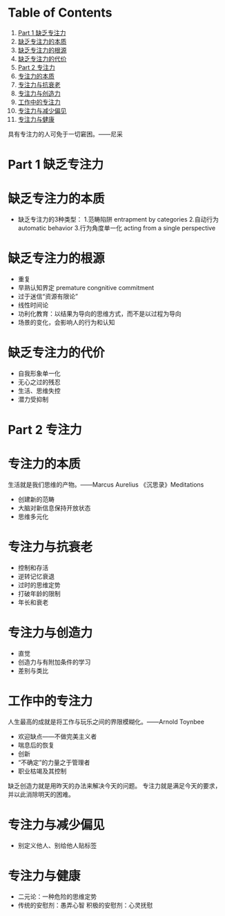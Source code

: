 
# Table of Contents

1.  [Part 1 缺乏专注力](#org3d1aa37)
2.  [缺乏专注力的本质](#org9b43453)
3.  [缺乏专注力的根源](#org30ca4de)
4.  [缺乏专注力的代价](#orgdc07487)
5.  [Part 2 专注力](#orgdbbd989)
6.  [专注力的本质](#org4eb8a87)
7.  [专注力与抗衰老](#org5498d88)
8.  [专注力与创造力](#org6904779)
9.  [工作中的专注力](#orgb76e8aa)
10. [专注力与减少偏见](#orga785659)
11. [专注力与健康](#orgf9a6f31)

具有专注力的人可免于一切窘困。——尼采


<a id="org3d1aa37"></a>

# Part 1 缺乏专注力


<a id="org9b43453"></a>

# 缺乏专注力的本质

-   缺乏专注力的3种类型：
    1.范畴陷阱 entrapment by categories
    2.自动行为 automatic behavior
    3.行为角度单一化 acting from a single perspective


<a id="org30ca4de"></a>

# 缺乏专注力的根源

-   重复
-   早熟认知界定 premature congnitive commitment
-   过于迷信“资源有限论”
-   线性时间论
-   功利化教育：以结果为导向的思维方式，而不是以过程为导向
-   场景的变化，会影响人的行为和认知


<a id="orgdc07487"></a>

# 缺乏专注力的代价

-   自我形象单一化
-   无心之过的残忍
-   生活、思维失控
-   潜力受抑制


<a id="orgdbbd989"></a>

# Part 2 专注力


<a id="org4eb8a87"></a>

# 专注力的本质

生活就是我们思维的产物。——Marcus Aurelius 《沉思录》Meditations

-   创建新的范畴
-   大脑对新信息保持开放状态
-   思维多元化


<a id="org5498d88"></a>

# 专注力与抗衰老

-   控制和存活
-   逆转记忆衰退
-   过时的思维定势
-   打破年龄的限制
-   年长和衰老


<a id="org6904779"></a>

# 专注力与创造力

-   直觉
-   创造力与有附加条件的学习
-   差别与类比


<a id="orgb76e8aa"></a>

# 工作中的专注力

人生最高的成就是将工作与玩乐之间的界限模糊化。——Arnold Toynbee

-   欢迎缺点——不做完美主义者
-   喘息后的恢复
-   创新
-   “不确定”的力量之于管理者
-   职业枯竭及其控制

缺乏创造力就是用昨天的办法来解决今天的问题。
专注力就是满足今天的要求，并以此消除明天的困难。


<a id="orga785659"></a>

# 专注力与减少偏见

-   别定义他人、别给他人贴标签


<a id="orgf9a6f31"></a>

# 专注力与健康

-   二元论：一种危险的思维定势
-   传统的安慰剂：愚弄心智
    积极的安慰剂：心灵抚慰

